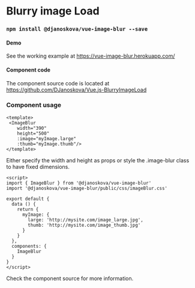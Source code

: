 # Blurry image Load

### `npm install @djanoskova/vue-image-blur --save`

#### Demo
See the working example at <a href="https://vue-image-blur.herokuapp.com/" target="_blank">https://vue-image-blur.herokuapp.com/</a>

#### Component code
The component source code is located at <a href="https://github.com/DJanoskova/Vue.js-BlurryImageLoad" target="_blank">https://github.com/DJanoskova/Vue.js-BlurryImageLoad</a>

### Component usage
```
<template>
 <ImageBlur
    width="390"
    height="500"
    :image="myImage.large"
    :thumb="myImage.thumb"/>
</template>
```
Either specify the width and height as props or style the .image-blur class to have fixed dimensions.

```
<script>
import { ImageBlur } from '@djanoskova/vue-image-blur'
import '@djanoskova/vue-image-blur/public/css/imageBlur.css'

export default {
  data () {
    return {
      myImage: {
        large: 'http://mysite.com/image_large.jpg',
        thumb: 'http://mysite.com/image_thumb.jpg'
      }
    }
  },
  components: {
    ImageBlur
  }
}
</script>
```

Check the component source for more information.